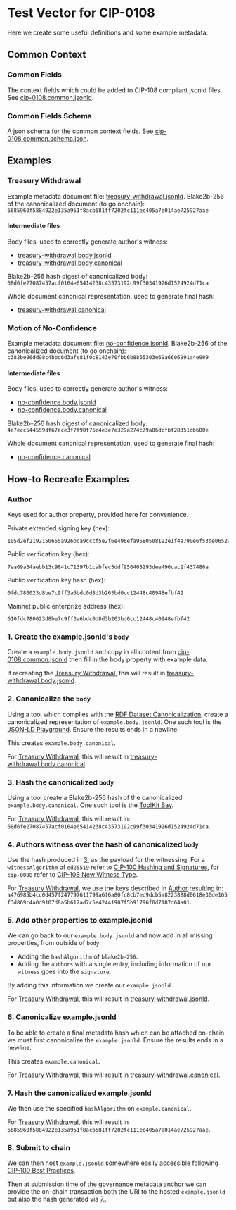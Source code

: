 # Test Vector for CIP-0108

Here we create some useful definitions and some example metadata.

## Common Context

### Common Fields
The context fields which could be added to CIP-108 compliant jsonld files.
See [cip-0108.common.jsonld](./cip-0108.common.jsonld).

### Common Fields Schema
A json schema for the common context fields.
See [cip-0108.common.schema.json](./cip-0108.common.schema.json).

## Examples

### Treasury Withdrawal

Example metadata document file: [treasury-withdrawal.jsonld](./examples/treasury-withdrawal.jsonld).
Blake2b-256 of the canonicalized document (to go onchain): `6685960f5884922e135a951f8acb581ff7202fc111ec405a7e014ae725927aae`

#### Intermediate files

Body files, used to correctly generate author's witness:
- [treasury-withdrawal.body.jsonld](./examples/treasury-withdrawal.body.jsonld)
- [treasury-withdrawal.body.canonical](./examples/treasury-withdrawal.body.canonical)

Blake2b-256 hash digest of canonicalized body: `68d6fe27087457acf0164e65414238c43573192c99f30341926d1524924d71ca`
  
Whole document canonical representation, used to generate final hash:
- [treasury-withdrawal.canonical](./examples/treasury-withdrawal.canonical)

### Motion of No-Confidence

Example metadata document file: [no-confidence.jsonld](./examples/no-confidence.jsonld).
Blake2b-256 of the canonicalized document (to go onchain): `c382be96dd98c4bbd6d3afe81f0c8143e70fbb6b8855303e69a6606991a4e909`

#### Intermediate files

Body files, used to correctly generate author's witness:
- [no-confidence.body.jsonld](./examples/no-confidence.body.jsonld)
- [no-confidence.body.canonical](./examples/no-confidence.body.canonical)

Blake2b-256 hash digest of canonicalized body: `4a7ecc544559df67ece3f7f90f76c4e3e7e329a274c79a06dcfbf28351db600e`

Whole document canonical representation, used to generate final hash:
- [no-confidence.canonical](./examples/no-confidence.canonical)

## How-to Recreate Examples

### Author

Keys used for author property, provided here for convenience.

Private extended signing key (hex):
```
105d2ef2192150655a926bca9cccf5e2f6e496efa9580508192e1f4a790e6f53de06529129511d1cacb0664bcf04853fdc0055a47cc6d2c6d205127020760652
```

Public verification key (hex):
```
7ea09a34aebb13c9841c71397b1cabfec5ddf950405293dee496cac2f437480a
```

Public verification key hash (hex):
```
0fdc780023d8be7c9ff3a6bdc0d8d3b263bd0cc12448c40948efbf42
```

Mainnet public enterprize address (hex):
```
610fdc780023d8be7c9ff3a6bdc0d8d3b263bd0cc12448c40948efbf42
```

### 1. Create the example.jsonld's `body`

Create a `example.body.jsonld` and copy in all content from [cip-0108.common.jsonld](./cip-0108.common.jsonld) then fill in the body property with example data.

If recreating the [Treasury Withdrawal](#treasury-withdrawal), this will result in [treasury-withdrawal.body.jsonld](./examples/treasury-withdrawal.body.jsonld).

### 2. Canonicalize the `body`

Using a tool which complies with the [RDF Dataset Canonicalization](https://w3c-ccg.github.io/rdf-dataset-canonicalization/spec/), create a canonicalized representation of `example.body.jsonld`.
One such tool is the [JSON-LD Playground](https://json-ld.org/playground/).
Ensure the results ends in a newline.

This creates `example.body.canonical`.

For [Treasury Withdrawal](#treasury-withdrawal), this will result in [treasury-withdrawal.body.canonical](./examples/treasury-withdrawal.body.canonical).

### 3. Hash the canonicalized `body`

Using a tool create a Blake2b-256 hash of the canonicalized `example.body.canonical`.
One such tool is the [ToolKit Bay](https://toolkitbay.com/tkb/tool/BLAKE2b_256).

For [Treasury Withdrawal](#treasury-withdrawal), this will result in: `68d6fe27087457acf0164e65414238c43573192c99f30341926d1524924d71ca`.

### 4. Authors witness over the hash of canonicalized `body`

Use the hash produced in [3.](#3-hash-the-canonicalized-body) as the payload for the witnessing. For a `witnessAlgorithm` of `ed25519` refer to [CIP-100 Hashing and Signatures](https://github.com/cardano-foundation/CIPs/blob/master/CIP-0100/README.md#hashing-and-signatures), for `cip-0008` refer to [CIP-108 New Witness Type](./README.md#new-witness-type).

For [Treasury Withdrawal](#treasury-withdrawal), we use the keys described in [Author](#author) resulting in: `a476985b4cc0d457f247797611799a6f6a80fc8cb7ec9dcb5a8223888d0618e30de165f3d869c4a0d9107d8a5b612ad7c5e42441907f5b91796f0d7187d64a01`.

### 5. Add other properties to example.jsonld

We can go back to our `example.body.jsonld` and now add in all missing properties, from outside of `body`.
- Adding the `hashAlgorithm` of `blake2b-256`.
- Adding the `authors` with a single entry, including information of our `witness` goes into the `signature`.

By adding this information we create our `example.jsonld`.

For [Treasury Withdrawal](#treasury-withdrawal), this will result in [treasury-withdrawal.jsonld](./examples/treasury-withdrawal.jsonld).

### 6. Canonicalize example.jsonld

To be able to create a final metadata hash which can be attached on-chain we must first canonicalize the `example.jsonld`.
Ensure the results ends in a newline.

This creates `example.canonical`.

For [Treasury Withdrawal](#treasury-withdrawal), this will result in [treasury-withdrawal.canonical](./examples/treasury-withdrawal.canonical).

### 7. Hash the canonicalized example.jsonld

We then use the specified `hashAlgorithm` on `example.canonical`.

For [Treasury Withdrawal](#treasury-withdrawal), this will result in `6685960f5884922e135a951f8acb581ff7202fc111ec405a7e014ae725927aae`.

### 8. Submit to chain

We can then host `example.jsonld` somewhere easily accessible following [CIP-100 Best Practices](https://github.com/cardano-foundation/CIPs/blob/master/CIP-0100/README.md#best-practices).

Then at submission time of the governance metadata anchor we can provide the on-chain transaction both the URI to the hosted `example.jsonld` but also the hash generated via [7.](#7-hash-the-canonicalized-examplejsonld).